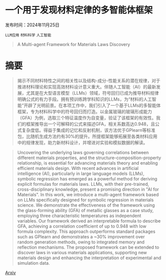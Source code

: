 # 一个用于发现材料定律的多智能体框架

发布时间：2024年11月25日

`LLM应用` `材料科学` `人工智能`

> A Multi-agent Framework for Materials Laws Discovery

# 摘要

> 揭示不同材料特性之间的相关性以及结构-成分-性能关系的潜在规律，对于推进材料理论和实现高效材料设计意义重大。伴随人工智能（AI）的最新发展，尤其是在大型语言模型（LLMs）领域，符号回归已成为推导材料规律明确公式的有力手段。拥有预训练跨学科知识的LLMs，为“材料的人工智能”开辟了光明前景。在本项工作中，我们引入了一个基于LLMs的多智能体框架，专为材料科学中的符号回归而打造。以金属玻璃的玻璃形成能力（GFA）为例，选取三个特征温度作为自变量，验证了该框架的有效性。我们的框架推导出一个可解释的公式来描述GFA，相关系数高达0.948，且公式复杂度低。得益于集成的记忆和反射机制，该方法优于GPlearn等标准包，比随机生成方法约有30%的提升。所提框架能够拓展至各类材料应用中的规律发现，助力新材料设计，并增进对实验和模拟数据的解读。

> Uncovering the underlying laws governing correlations between different materials properties, and the structure-composition-property relationship, is essential for advancing materials theory and enabling efficient materials design. With recent advances in artificial intelligence (AI), particularly in large language models (LLMs), symbolic regression has emerged as a powerful method for deriving explicit formulas for materials laws. LLMs, with their pre-trained, cross-disciplinary knowledge, present a promising direction in "AI for Materials". In this work, we introduce a multi-agent framework based on LLMs specifically designed for symbolic regression in materials science. We demonstrate the effectiveness of the framework using the glass-forming ability (GFA) of metallic glasses as a case study, employing three characteristic temperatures as independent variables. Our framework derived an interpretable formula to describe GFA, achieving a correlation coefficient of up to 0.948 with low formula complexity. This approach outperforms standard packages such as GPlearn and demonstrates a ~30% improvement over random generation methods, owing to integrated memory and reflection mechanisms. The proposed framework can be extended to discover laws in various materials applications, supporting new materials design and enhancing the interpretation of experimental and simulation data.

[Arxiv](https://arxiv.org/abs/2411.16416)